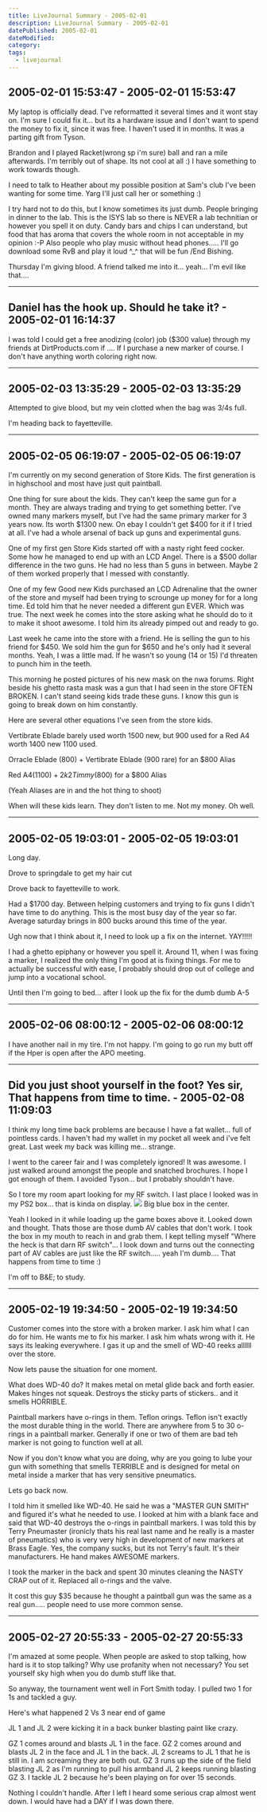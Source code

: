 ```yaml
---
title: LiveJournal Summary - 2005-02-01
description: LiveJournal Summary - 2005-02-01
datePublished: 2005-02-01
dateModified:
category:
tags:
  - livejournal
---
```


## 2005-02-01 15:53:47 - 2005-02-01 15:53:47

My laptop is officially dead. I've reformatted it several times and it wont stay on. I'm sure I could fix it... but its a hardware issue and I don't want to spend the money to fix it, since it was free. I haven't used it in months. It was a parting gift from Tyson.

Brandon and I played Racket(wrong sp i'm sure) ball and ran a mile afterwards. I'm terribly out of shape. Its not cool at all :) I have something to work towards though.

I need to talk to Heather about my possible position at Sam's club I've been wanting for some time. Yarg I'll just call her or something :)

I try hard not to do this, but I know sometimes its just dumb. People bringing in dinner to the lab. This is the ISYS lab so there is NEVER a lab technitian or however you spell it on duty. Candy bars and chips I can understand, but food that has aroma that covers the whole room in not acceptable in my opinion :-P Also people who play music without head phones..... I'll go download some RvB and play it loud ^\_^ that will be fun /End Bishing.

Thursday I'm giving blood. A friend talked me into it... yeah... I'm evil like that....

---

## Daniel has the hook up. Should he take it? - 2005-02-01 16:14:37

I was told I could get a free anodizing (color) job ($300 value) through my friends at DirtProducts.com if .... If I purchase a new marker of course. I don't have anything worth coloring right now.

---

## 2005-02-03 13:35:29 - 2005-02-03 13:35:29

Attempted to give blood, but my vein clotted when the bag was 3/4s full.

I'm heading back to fayetteville.

---

## 2005-02-05 06:19:07 - 2005-02-05 06:19:07

I'm currently on my second generation of Store Kids. The first generation is in highschool and most have just quit paintball.

One thing for sure about the kids. They can't keep the same gun for a month. They are always trading and trying to get something better.
I've owned many markers myself, but I've had the same primary marker for 3 years now. Its worth $1300 new. On ebay I couldn't get $400 for it if I tried at all. I've had a whole arsenal of back up guns and experimental guns.

One of my first gen Store Kids started off with a nasty right feed cocker. Some how he managed to end up with an LCD Angel. There is a $500 dollar difference in the two guns. He had no less than 5 guns in between. Maybe 2 of them worked properly that I messed with constantly.

One of my few Good new Kids purchased an LCD Adrenaline that the owner of the store and myself had been trying to scrounge up money for for a long time. Ed told him that he never needed a different gun EVER. Which was true. The next week he comes into the store asking what he should do to it to make it shoot awesome. I told him its already pimped out and ready to go.

Last week he came into the store with a friend. He is selling the gun to his friend for $450. We sold him the gun for $650 and he's only had it several months. Yeah, I was a little mad. If he wasn't so young (14 or 15) I'd threaten to punch him in the teeth.

This morning he posted pictures of his new mask on the nwa forums. Right beside his ghetto rasta mask was a gun that I had seen in the store OFTEN BROKEN. I can't stand seeing kids trade these guns. I know this gun is going to break down on him constantly.

Here are several other equations I've seen from the store kids.

Vertibrate Eblade barely used worth 1500 new, but 900 used for a Red A4 worth 1400 new 1100 used.

Orracle Eblade (800) + Vertibrate Eblade (900 rare) for an $800 Alias

Red A4($1100) + 2k2 Timmy ($800) for a $800 Alias

(Yeah Aliases are in and the hot thing to shoot)

When will these kids learn. They don't listen to me. Not my money. Oh well.

---

## 2005-02-05 19:03:01 - 2005-02-05 19:03:01

Long day.

Drove to springdale to get my hair cut

Drove back to fayetteville to work.

Had a $1700 day. Between helping customers and trying to fix guns I didn't have time to do anything. This is the most busy day of the year so far. Average saturday brings in 800 bucks around this time of the year.

Ugh now that I think about it, I need to look up a fix on the internet. YAY!!!!!

I had a ghetto epiphany or however you spell it. Around 11, when I was fixing a marker, I realized the only thing I'm good at is fixing things. For me to actually be successful with ease, I probably should drop out of college and jump into a vocational school.

Until then I'm going to bed... after I look up the fix for the dumb dumb A-5

---

## 2005-02-06 08:00:12 - 2005-02-06 08:00:12

I have another nail in my tire. I'm not happy. I'm going to go run my butt off if the Hper is open after the APO meeting.

---

## Did you just shoot yourself in the foot? Yes sir, That happens from time to time. - 2005-02-08 11:09:03

I think my long time back problems are because I have a fat wallet... full of pointless cards. I haven't had my wallet in my pocket all week and i've felt great. Last week my back was killing me... strange.

I went to the career fair and I was completely ignored! It was awesome. I just walked around amongst the people and snatched brochures. I hope I got enough of them. I avoided Tyson... but I probably shouldn't have.

So I tore my room apart looking for my RF switch. I last place I looked was in my PS2 box... that is kinda on display.
![](http://img.photobucket.com/albums/v432/shadow_x/mydesk.jpg) Big blue box in the center.

Yeah I looked in it while loading up the game boxes above it. Looked down and thought. Thats those are those dumb AV cables that don't work. I took the box in my mouth to reach in and grab them. I kept telling myself "Where the heck is that darn RF switch"... I look down and turns out the connecting part of AV cables are just like the RF switch..... yeah I'm dumb.... That happens from time to time :)

I'm off to B&E; to study.

---

## 2005-02-19 19:34:50 - 2005-02-19 19:34:50

Customer comes into the store with a broken marker. I ask him what I can do for him. He wants me to fix his marker. I ask him whats wrong with it. He says its leaking everywhere. I gas it up and the smell of WD-40 reeks allllll over the store.

Now lets pause the situation for one moment.

What does WD-40 do? It makes metal on metal glide back and forth easier. Makes hinges not squeak. Destroys the sticky parts of stickers.. and it smells HORRIBLE.

Paintball markers have o-rings in them. Teflon orings. Teflon isn't exactly the most durable thing in the world. There are anywhere from 5 to 30 o-rings in a paintball marker. Generally if one or two of them are bad teh marker is not going to function well at all.

Now if you don't know what you are doing, why are you going to lube your gun with something that smells TERRIBLE and is designed for metal on metal inside a marker that has very sensitive pneumatics.

Lets go back now.

I told him it smelled like WD-40. He said he was a "MASTER GUN SMITH" and figured it's what he needed to use. I looked at him with a blank face and said that WD-40 destroys the o-rings in paintball markers. I was told this by Terry Pneumaster (ironicly thats his real last name and he really is a master of pneumatics) who is very very high in development of new markers at Brass Eagle. Yes, the company sucks, but its not Terry's fault. It's their manufacturers. He hand makes AWESOME markers.

I took the marker in the back and spent 30 minutes cleaning the NASTY CRAP out of it. Replaced all o-rings and the valve.

It cost this guy $35 because he thought a paintball gun was the same as a real gun..... people need to use more common sense.

---

## 2005-02-27 20:55:33 - 2005-02-27 20:55:33


I'm amazed at some people. When people are asked to stop talking, how hard is it to stop talking? Why use profanity when not necessary? You set yourself sky high when you do dumb stuff like that.

So anyway, the tournament went well in Fort Smith today. I pulled two 1 for 1s and tackled a guy.

Here's what happened
2 Vs 3 near end of game

JL 1 and JL 2 were kicking it in a back bunker blasting paint like crazy.

GZ 1 comes around and blasts JL 1 in the face.
GZ 2 comes around and blasts JL 2 in the face and JL 1 in the back.
JL 2 screams to JL 1 that he is still in. I am screaming they are both out.
GZ 3 runs up the side of the field blasting JL 2 as I'm running to pull his armband
JL 2 keeps running blasting GZ 3. I tackle JL 2 because he's been playing on for over 15 seconds.

 Nothing I couldn't handle. After I left I heard some serious crap almost went down. I would have had a DAY if I was down there.
